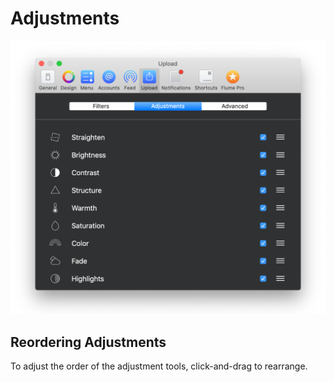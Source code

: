 # Adjustments

![](../../.gitbook/assets/upload-adjustments%20%281%29.png)

## Reordering Adjustments

To adjust the order of the adjustment tools, click-and-drag to rearrange.


